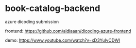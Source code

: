 # book-catalog-backend
azure dicoding submission

frontend:
https://github.com/aldiaaan/dicoding-azure-frontend

demo:
https://www.youtube.com/watch?v=xD3YuIvCDWI
